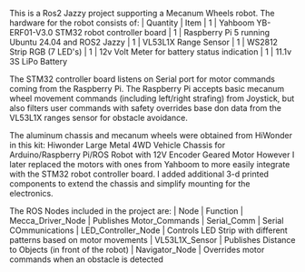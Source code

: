 This is a Ros2 Jazzy project supporting a Mecanum Wheels robot. 
The hardware for the robot consists of:
  | Quantity | Item
  | 1        | Yahboom YB-ERF01-V3.0 STM32 robot controller board 
  | 1        | Raspberry Pi 5 running Ubuntu 24.04 and ROS2 Jazzy
  | 1        | VL53L1X Range Sensor
  | 1        | WS2812 Strip RGB (7 LED's)
  | 1        | 12v Volt Meter for battery status indication
  | 1        | 11.1v 3S LiPo Battery

The STM32 controller board listens on Serial port for motor commands coming from the Raspberry Pi.
The Raspberry Pi accepts basic mecanum wheel movement commands (including left/right strafing)
from Joystick, but also filters user commands with safety overrides base don data from the
VL53L1X ranges sensor for obstacle avoidance.

The aluminum chassis and mecanum wheels  were obtained from HiWonder in this  kit:
Hiwonder Large Metal 4WD Vehicle Chassis for Arduino/Raspberry Pi/ROS Robot with 12V Encoder Geared Motor
However I later replaced the motors with ones from Yahboom to more easily integrate with the 
STM32 robot controller board. I added additional 3-d printed components to extend the chassis and
simplify mounting for the electronics.

The ROS Nodes included in the project are:
|  Node                    |  Function
|  Mecca_Driver_Node       |  Publishes Motor_Commands
|  Serial_Comm             |  Serial COmmunications
|  LED_Controller_Node     |  Controls LED Strip with different patterns based on motor movements
|  VL53L1X_Sensor          |  Publishes Distance to Objects (in front of the robot)
|  Navigator_Node          |  Overrides motor commands when an obstacle is detected 
